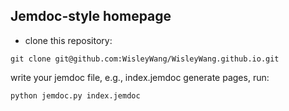 ## Jemdoc-style homepage


- clone this repository:
```
git clone git@github.com:WisleyWang/WisleyWang.github.io.git
```
write your jemdoc file, e.g., index.jemdoc
generate pages, run:

```
python jemdoc.py index.jemdoc
```